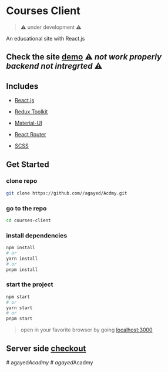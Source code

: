 # Courses Client

> ⚠ under development ⚠

An educational site with React.js

## Check the site [demo](https://agayed.github.io/Acdmy/) ⚠ *not work properly backend not intregrted* ⚠

## Includes

- [React.js](https://reactjs.org/)

- [Redux Toolkit](https://redux-toolkit.js.org/)

- [Material-UI](https://material-ui.com/)

- [React Router](https://reacttraining.com/react-router/web/guides/quick-start)

- [SCSS](https://sass-lang.com/documentation/syntax)

## Get Started

### clone repo

```zsh
git clone https://github.com//agayed/Acdmy.git
```

### go to the repo

```zsh
cd courses-client
```

### install dependencies

```zsh
npm install
# or
yarn install
# or
pnpm install
```

### start the project

```zsh
npm start
# or
yarn start
# or
pnpm start
```

> open in your favorite browser by going [localhost:3000](http://localhost:3000/)

## Server side [checkout](https://github.com/meghoshpritam/courses-server)
#   a g a y e d _ A c a d m y 
 
 #   a g a y e d _ A c a d m y 
 
 